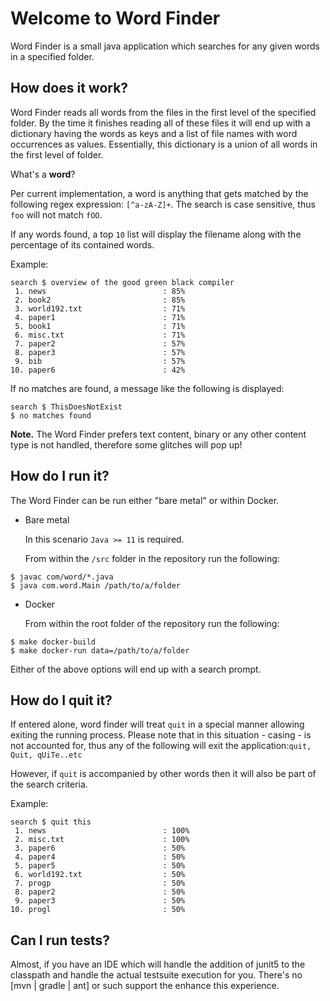 # Welcome to Word Finder

Word Finder is a small java application which searches for any given words in a specified folder.


## How does it work?

Word Finder reads all words from the files in the first level of the specified folder. By the time it finishes reading all of these files it will end up with a dictionary having  the words as keys and a list of file names with word occurrences as values.
Essentially, this dictionary is a union of all words in the first level of folder.

What's a **word**?

Per current implementation, a word is anything that gets matched by the following regex expression: ``[^a-zA-Z]+``. The search is case sensitive, thus ``foo`` will not match ``fOO``.

If any words found, a top ``10`` list will display the filename along with the percentage of its contained words.

Example:

```shell
search $ overview of the good green black compiler
 1. news                          : 85%
 2. book2                         : 85%
 3. world192.txt                  : 71%
 4. paper1                        : 71%
 5. book1                         : 71%
 6. misc.txt                      : 71%
 7. paper2                        : 57%
 8. paper3                        : 57%
 9. bib                           : 57%
10. paper6                        : 42%
```

If no matches are found, a message like the following is displayed:

```shell
search $ ThisDoesNotExist
$ no matches found
```
**Note.** The Word Finder prefers text content, binary or any other content type is not handled, therefore some glitches will pop up!

## How do I run it?

The Word Finder can be run either "bare metal" or within Docker.

* Bare metal
  
  In this scenario ``Java >= 11`` is required.
  
  From within the ``/src`` folder in the repository run the following:

 ```shell
 $ javac com/word/*.java
 $ java com.word.Main /path/to/a/folder
 ```

* Docker
  
  From within the root folder of the repository run the following:

```shell
$ make docker-build
$ make docker-run data=/path/to/a/folder
   ```

Either of the above options will end up with a search prompt.

## How do I quit it?

If entered alone, word finder will treat ``quit`` in a special manner allowing
exiting the running process. Please note that in this situation - casing - is not
accounted for, thus any of the following will exit the application:``quit, Quit, qUiTe..etc ``

However, if ``quit`` is accompanied by other words then it will also be part of the search criteria.

Example:

```shell
search $ quit this
 1. news                          : 100%
 2. misc.txt                      : 100%
 3. paper6                        : 50%
 4. paper4                        : 50%
 5. paper5                        : 50%
 6. world192.txt                  : 50%
 7. progp                         : 50%
 8. paper2                        : 50%
 9. paper3                        : 50%
10. progl                         : 50%
```

## Can I run tests?

Almost, if you have an IDE which will handle the addition of junit5 to the classpath and handle
the actual testsuite execution for you. There's no [mvn | gradle | ant] or such support the enhance this experience.
